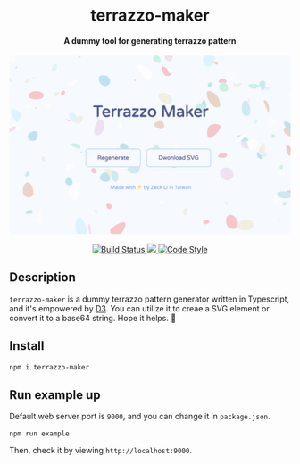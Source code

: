 <h1 align="center">
    terrazzo-maker
</h1>

<h4 align="center">
    A dummy tool for generating terrazzo pattern
</h4>

<p align="center">
    <img alt="terrazzo-maker" src="media/terrazzo-maker.png" />
</p>

<p align="center">
    <a href="https://cloud.drone.io">
        <img alt="Build Status" src="https://cloud.drone.io/api/badges/zeckli/terrazzo-maker/status.svg" />
    </a>
    <a href="https://codecov.io/gh/zeckli/terrazzo-maker">
        <img src="https://codecov.io/gh/zeckli/terrazzo-maker/branch/master/graph/badge.svg" />
    </a>
    <a href="https://github.com/prettier/prettier">
        <img alt="Code Style" src="https://img.shields.io/badge/code_style-prettier-ff69b4.svg?style=flat-square" />
    </a>
</p>

## Description
`terrazzo-maker` is a dummy terrazzo pattern generator written in Typescript, and it's empowered by [D3](https://github.com/d3/d3). You can utilize it to creae a SVG element or convert it to a base64 string. Hope it helps. 🦊

## Install
```
npm i terrazzo-maker
```

## Run example up
Default web server port is `9000`, and you can change it in `package.json`.

```
npm run example
```
Then, check it by viewing `http://localhost:9000`.
